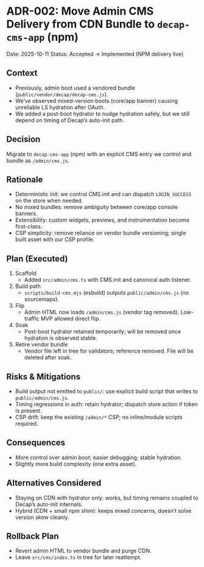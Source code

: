 # ADR-002: Move Admin CMS Delivery from CDN Bundle to `decap-cms-app` (npm)

Date: 2025-10-11
Status: Accepted → Implemented (NPM delivery live)

## Context

- Previously, admin boot used a vendored bundle (`public/vendor/decap/decap-cms.js`).
- We’ve observed mixed-version boots (core/app banner) causing unreliable LS hydration after OAuth.
- We added a post-boot hydrator to nudge hydration safely, but we still depend on timing of Decap’s auto-init path.

## Decision

Migrate to `decap-cms-app` (npm) with an explicit CMS entry we control and bundle as `/admin/cms.js`.

## Rationale

- Deterministic init: we control CMS.init and can dispatch `LOGIN_SUCCESS` on the store when needed.
- No mixed bundles: remove ambiguity between core/app console banners.
- Extensibility: custom widgets, previews, and instrumentation become first-class.
- CSP simplicity: remove reliance on vendor bundle versioning; single built asset with our CSP profile.

## Plan (Executed)

1. Scaffold
   - Added `src/admin/cms.ts` with CMS.init and canonical auth listener.
2. Build path
   - `scripts/build-cms.mjs` (esbuild) outputs `public/admin/cms.js` (no sourcemaps).
3. Flip
   - Admin HTML now loads `/admin/cms.js` (vendor tag removed). Low-traffic MVP allowed direct flip.
4. Soak
   - Post-boot hydrator retained temporarily; will be removed once hydration is observed stable.
5. Retire vendor bundle
   - Vendor file left in tree for validators; reference removed. File will be deleted after soak.

## Risks & Mitigations

- Build output not emitted to `public/`: use explicit build script that writes to `public/admin/cms.js`.
- Timing regressions in auth: retain hydrator; dispatch store action if token is present.
- CSP drift: keep the existing `/admin/*` CSP; no inline/module scripts required.

## Consequences

- More control over admin boot; easier debugging; stable hydration.
- Slightly more build complexity (one extra asset).

## Alternatives Considered

- Staying on CDN with hydrator only: works, but timing remains coupled to Decap’s auto-init internals.
- Hybrid (CDN + small npm shim): keeps mixed concerns, doesn’t solve version skew cleanly.

## Rollback Plan

- Revert admin HTML to vendor bundle and purge CDN.
- Leave `src/cms/index.ts` in tree for later reattempt.
